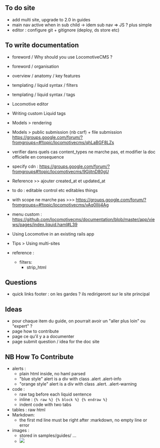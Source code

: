 ## To do site

- add multi site, upgrade to 2.0 in guides
- main nav active when in sub child
  -> idem sub nav
    => JS ? plus simple
- editor : configure git + gitignore (deploy, ds store etc)

## To write documentation

- foreword / Why should you use LocomotiveCMS ?
- foreword / organisation
- overview / anatomy / key features
- templating / liquid syntax / filters
- templating / liquid syntax / tags
- Locomotive editor
- Writing custom Liquid tags
- Models > rendering
- Models > public submission (nb csrf) + file submission https://groups.google.com/forum/?fromgroups=#!topic/locomotivecms/qhLaBGF8LZs
- verifier dans quels cas content_types ne marche pas, et modifier la doc officielle en consequence
- specify cdn : https://groups.google.com/forum/?fromgroups#!topic/locomotivecms/9GjjtnD80gU
- Reference >> ajouter created_at et updated_at
- to do : editable control etc editables things
- with scope ne marche pas >>> https://groups.google.com/forum/?fromgroups=#!topic/locomotivecms/vAq0IIij4Ag
- menu custom : https://github.com/locomotivecms/documentation/blob/master/app/views/pages/index.liquid.haml#L39
- Using Locomotive in an existing rails app
- Tips > Using multi-sites

- reference :  
  - filters:
    - strip_html

## Questions

- quick links footer : on les gardes ? ils redirigeront sur le site principal

## Ideas

- pour chaque item du guide, on pourrait avoir un "aller plus loin" ou "expert" ?
- page how to contribute
- page ce qu'il y a a documenter
- page submit question / idea for the doc site

## NB How To Contribute

- alerts : 
  - plain html inside, no haml parsed
  - "blue style" alert is a div with class .alert .alert-info
  - "orange style" alert is a div with class .alert. .alert-warning
- code :
  - raw tag before each liquid sentence
  - inline : ```{% raw %} {% block %} {% endraw %}```
  - indent code with two tabs
- tables : raw html
- Markdown:
  - the first md line must be right after :markdown, no empty line or error
- images :
  - stored in samples/guides/ ...
  - <img src="{{ '/samples/guides/templating/FILE.png' }}">